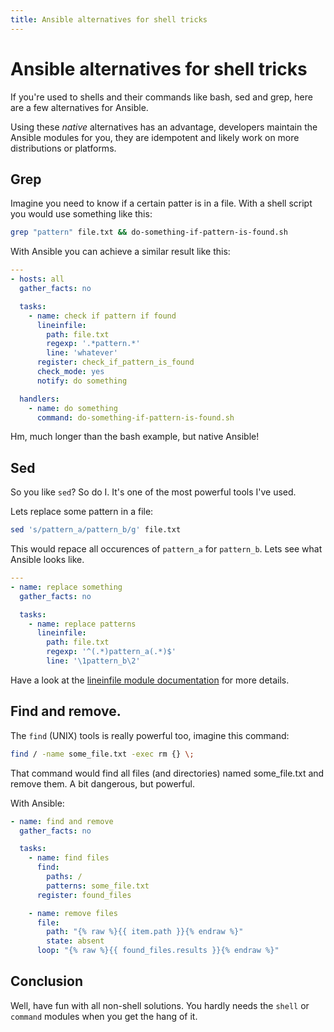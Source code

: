 ```yaml
---
title: Ansible alternatives for shell tricks
---
```


# Ansible alternatives for shell tricks

If you're used to shells and their commands like bash, sed  and grep, here are a few alternatives for Ansible.

Using these *native* alternatives has an advantage, developers maintain the Ansible modules for you, they are idempotent and likely work on more distributions or platforms.

## Grep

Imagine you need to know if a certain patter is in a file. With a shell script you would use something like this:

```bash
grep "pattern" file.txt && do-something-if-pattern-is-found.sh
```

With Ansible you can achieve a similar result like this:

```yaml
--- 
- hosts: all
  gather_facts: no

  tasks:
    - name: check if pattern if found
      lineinfile:
        path: file.txt
        regexp: '.*pattern.*'
        line: 'whatever'
      register: check_if_pattern_is_found
      check_mode: yes
      notify: do something

  handlers:
    - name: do something
      command: do-something-if-pattern-is-found.sh
```

Hm, much longer than the bash example, but native Ansible!

## Sed

So you like `sed`? So do I. It's one of the most powerful tools I've used.

Lets replace some pattern in a file:

```bash
sed 's/pattern_a/pattern_b/g' file.txt
```

This would repace all occurences of `pattern_a` for `pattern_b`. Lets see what Ansible looks like.

```yaml
---
- name: replace something
  gather_facts: no

  tasks:
    - name: replace patterns
      lineinfile:
        path: file.txt
        regexp: '^(.*)pattern_a(.*)$'
        line: '\1pattern_b\2'
```

Have a look at the [lineinfile module documentation](https://docs.ansible.com/ansible/latest/modules/lineinfile_module.html) for more details.

## Find and remove.

The `find` (UNIX) tools is really powerful too, imagine this command:

```bash
find / -name some_file.txt -exec rm {} \;
```

That command would find all files (and directories) named some_file.txt and remove them. A bit dangerous, but powerful.

With Ansible:

```yaml
- name: find and remove
  gather_facts: no

  tasks:
    - name: find files
      find:
        paths: /
        patterns: some_file.txt
      register: found_files

    - name: remove files
      file:
        path: "{% raw %}{{ item.path }}{% endraw %}"
        state: absent
      loop: "{% raw %}{{ found_files.results }}{% endraw %}"
```

## Conclusion

Well, have fun with all non-shell solutions. You hardly needs the `shell` or `command` modules when you get the hang of it.
